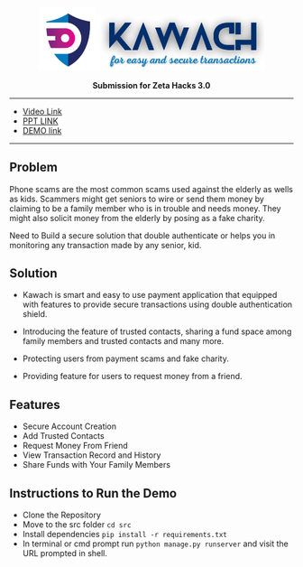<p align="center">
  <img src="static/src/images/kawach_logo.png" width=100px><img src="static/src/images/kawach-nav.png" width=300px>
</p>

<p align ="center"><b> Submission for Zeta Hacks 3.0</b></p>

---

- [Video Link](https://youtu.be/6Ez4xkQ7Pfw)
- [PPT LINK](https://kietechnology-my.sharepoint.com/:p:/g/personal/rohan_1822cs1112_kiet_edu/EeeGW3Cziz1IoyDb8-wM9LYBoOGDDLWcDwcRFC-Gx67uWg?e=6D7w2t)
- [DEMO link]()

---


## Problem

Phone scams are the most common scams used against the elderly as wells as kids. Scammers might get seniors to wire or send them money by claiming to be a family member who is in trouble and needs money. They might also solicit money from the elderly by posing as a fake charity.​

Need to Build a secure solution that double authenticate or helps you in monitoring any transaction made by any senior, kid.


## Solution

- Kawach is smart and easy to use payment application that equipped with features to provide secure transactions using double authentication shield.

- Introducing the feature of trusted contacts, sharing a fund space among family members and trusted contacts and many more.

- Protecting users from payment scams and fake charity.

- Providing feature for users to request money from a friend.

## Features

- Secure Account Creation
- Add Trusted Contacts
- Request Money From Friend
- View Transaction Record and History
- Share Funds with Your Family Members

## Instructions to Run the Demo

- Clone the Repository
- Move to the src folder `cd src`
- Install dependencies `pip install -r requirements.txt`
- In terminal or cmd prompt run `python manage.py runserver` and visit the URL prompted in shell.
